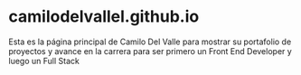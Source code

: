 # camilodelvallel.github.io
Esta es la página principal de Camilo Del Valle para mostrar su portafolio de proyectos y avance en la carrera para ser primero un Front End Developer y luego un Full Stack

